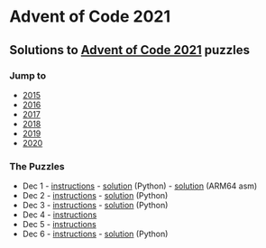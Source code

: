 # Advent of Code 2021

## Solutions to [Advent of Code 2021](https://adventofcode.com/2021/) puzzles

### Jump to
- [2015](https://github.com/SSteve/AdventOfCode/tree/master/Advent2015)
- [2016](https://github.com/SSteve/AdventOfCode/tree/master/Advent2016)
- [2017](https://github.com/SSteve/AdventOfCode/tree/master/Advent2017)
- [2018](https://github.com/SSteve/AdventOfCode/tree/master/Advent2018)
- [2019](https://github.com/SSteve/AdventOfCode/tree/master/Advent2019)
- [2020](https://github.com/SSteve/AdventOfCode/tree/master/Advent2020)

### The Puzzles
- Dec 1 - [instructions](http://adventofcode.com/2021/day/1) - [solution](./1.py) (Python) - [solution](./1.S) (ARM64 asm)
- Dec 2 - [instructions](http://adventofcode.com/2021/day/2) - [solution](./2.py) (Python)
- Dec 3 - [instructions](http://adventofcode.com/2021/day/3) - [solution](./3.py) (Python)
- Dec 4 - [instructions](http://adventofcode.com/2021/day/4)
- Dec 5 - [instructions](http://adventofcode.com/2021/day/5)
- Dec 6 - [instructions](http://adventofcode.com/2021/day/6) - [solution](./6.py) (Python)
